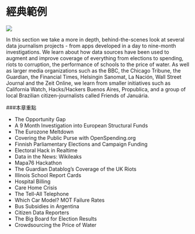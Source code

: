 # 經典範例

![](http://datajournalismhandbook.org/1.0/en/figs/incoming/03-00-cover.png)

In this section we take a more in depth, behind-the-scenes look at several data journalism projects - from apps developed in a day to nine-month investigations. We learn about how data sources have been used to augment and improve coverage of everything from elections to spending, riots to corruption, the performance of schools to the price of water. As well as larger media organizations such as the BBC, the Chicago Tribune, the Guardian, the Financial Times, Helsingin Sanomat, La Nación, Wall Street Journal and the Zeit Online, we learn from smaller initiatives such as California Watch, Hacks/Hackers Buenos Aires, Propublica, and a group of local Brazilian citizen-journalists called Friends of Januária.

###本章重點

* The Opportunity Gap
* A 9 Month Investigation into European Structural Funds
* The Eurozone Meltdown
* Covering the Public Purse with OpenSpending.org
* Finnish Parliamentary Elections and Campaign Funding
* Electoral Hack in Realtime
* Data in the News: Wikileaks
* Mapa76 Hackathon
* The Guardian Datablog’s Coverage of the UK Riots
* Illinois School Report Cards
* Hospital Billing
* Care Home Crisis
* The Tell-All Telephone
* Which Car Model? MOT Failure Rates
* Bus Subsidies in Argentina
* Citizen Data Reporters
* The Big Board for Election Results
* Crowdsourcing the Price of Water
